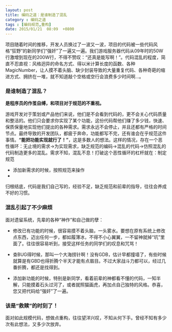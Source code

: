 ```yaml
---
layout: post
title: 编码之道：是谁制造了混乱
category : 编码之道 
tags : [编码规范,重构]
date: 2015/01/21  08:09  +0800
--- 
```


项目随着时间的推移，开发人员换过了一波又一波，项目的代码被一些代码风格“狂野”的新同学们“强奸”了一遍又一遍。我们游戏服务器代码从09年时的50W行激增到现在的200W行，不得不赞叹：“还真是能写啊！”。代码混乱的程度，简直不忍直视：风格迥异的命名方式、得以米计算长度的函数、各种MagicNumber，让人摸不着头脑、缺少封装导致的大量重复代码、各种奇葩的缩进方式、拥挤在一堆，就不知道敲个空格或空行会浪费多少时间啊...。

<!--more-->

### 是谁制造了混乱？

**是程序员的作茧自缚，和项目对于规范的不重视。**

游戏开发对于策划或产品他们来说，他们是不会看到代码的，更不会关心代码质量和整洁的。他们只会要求你实现了某个功能，这份代码帮他们赚了多少钱，快速、保质保量地实现他们提出的各种需求。需求永远不会停止，并且还都有严格的时间节点。最终导致的开发团队，都疲于奔命，功能都写不完，还有谁会在乎规范这件事情。**“能把功能实现就行了！”**，这是多数人的想法。这样的情况，存在一个恶性循环：无止境的需求->为实现需求，缺乏规范的编码->混乱的代码->仿照混乱的代码制造更多的混乱。需求不知，混乱不息！打破这个恶性循环的杠杆就在：制定规范
- 添加新需求的时候，按照规范来操作
- 

归根结底，代码是我们自己写的，经验不足，缺乏规范和前辈的指导，往往会养成不好的习惯。

### 混乱引起了不少麻烦

面对遗留系统，先辈的各种“神作”和自己做的孽：

- 修改已有功能的时候，很容易摸不着头脑，一头雾水。要想在原有系统上修改点东西，迈出任何一步，都如履薄冰，不得不小心翼翼，一不留神就掉“坑”里面了。往往很容易听到，接受这样任务的同学们的叹息和咒骂！

- 查BUG得时候，那叫一个大海捞针啊！没有GDB，估计早都撞墙了，有些时候就算是有GBD也得折腾个半天才能有点眉目。不过大家战斗力都可以，经过几番折腾，都还是找得到。

- 添加新功能的时候，特别是新同学，看着前辈的神都看不懂的代码，一知半解，只能摸着石头过河了，或者就照猫画虎，再加点自己独特的风格。恭喜，您又把代码给“强奸”了一遍。

### 该是“救赎”的时刻了！

面对如此规模代码，想做点重构，往往望洋兴叹，不知从何下手。曾经不知有多少次有此想法，又多少次放弃。

